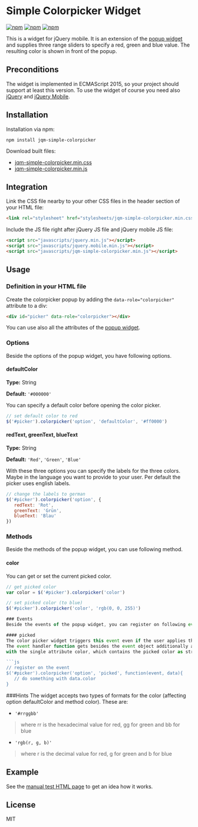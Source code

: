 # Simple Colorpicker Widget

[![npm](https://img.shields.io/npm/dt/jqm-simple-colorpicker.svg)](https://www.npmjs.com/package/jqm-simple-colorpicker)
[![npm](https://img.shields.io/npm/v/jqm-simple-colorpicker.svg)](https://www.npmjs.com/package/jqm-simple-colorpicker)
[![npm](https://img.shields.io/npm/l/jqm-simple-colorpicker.svg)](https://www.npmjs.com/package/jqm-simple-colorpicker)

This is a widget for jQuery mobile. It is an extension of the [popup widget](http://api.jquerymobile.com/popup/) 
and supplies three range sliders to specify a red, green and blue value. 
The resulting color is shown in front of the popup.

## Preconditions
The widget is implemented in ECMAScript 2015, so your project should support
at least this version.
To use the widget of course you need also [jQuery](http://jquery.com) and [jQuery Mobile](http://jquerymobile.com).

## Installation
Installation via npm:
```shell
npm install jqm-simple-colorpicker
```

Download built files:
* [jqm-simple-colorpicker.min.css](./bin/jqm-simple-colorpicker.min.css)
* [jqm-simple-colorpicker.min.js](./bin/jqm-simple-colorpicker.min.js)

## Integration
Link the CSS file nearby to your other CSS files in the header section of your HTML file:
```html
<link rel="stylesheet" href="stylesheets/jqm-simple-colorpicker.min.css">
```

Include the JS file right after jQuery JS file and jQuery mobile JS file:
```html
<script src="javascripts/jquery.min.js"></script>
<script src="javascripts/jquery.mobile.min.js"></script>
<script src="javascripts/jqm-simple-colorpicker.min.js"></script>
```

## Usage
### Definition in your HTML file
Create the colorpicker popup by adding the `data-role="colorpicker"` attribute to a div:
```html
<div id="picker" data-role="colorpicker"></div>
```

You can use also all the attributes of the [popup widget](http://api.jquerymobile.com/popup/).

### Options
Beside the options of the popup widget, you have following options.

#### defaultColor
__Type:__ String

__Default:__ `'#000000'`

You can specify a default color before opening the color picker.
```js
// set default color to red
$('#picker').colorpicker('option', 'defaultColor', '#ff0000')
```

#### redText, greenText, blueText
__Type:__ String

__Default:__ `'Red'`, `'Green'`, `'Blue'`

With these three options you can specify the labels for the three colors. 
Maybe in the language you want to provide to your user. Per default the picker uses english labels.
```js
// change the labels to german
$('#picker').colorpicker('option', {
   redText: 'Rot',
   greenText: 'Grün',
   blueText: 'Blau'
})
```

### Methods
Beside the methods of the popup widget, you can use following method.

#### color
You can get or set the current picked color.
```js
// get picked color
var color = $('#picker').colorpicker('color')

// set picked color (to blue)
$('#picker').colorpicker('color', 'rgb(0, 0, 255)')

### Events
Beside the events of the popup widget, you can register on following event.

#### picked
The color picker widget triggers this event even if the user applies the popup. 
The event handler function gets besides the event object additionally an object 
with the single attribute color, which contains the picked color as string in the format `#rrggbb`.

```js
// register on the event
$('#picker').colorpicker('option', 'picked', function(event, data){
   // do something with data.color
}
```

###Hints
The widget accepts two types of formats for the color (affecting option defaultColor and method color). These are:
* `'#rrggbb'`
> where rr is the hexadecimal value for red, gg for green and bb for blue
* `'rgb(r, g, b)'`
> where r is the decimal value for red, g for green and b for blue

## Example
See the [manual test HTML page](./test/colorpicker.man.html) to get an idea how it works.

## License
MIT
